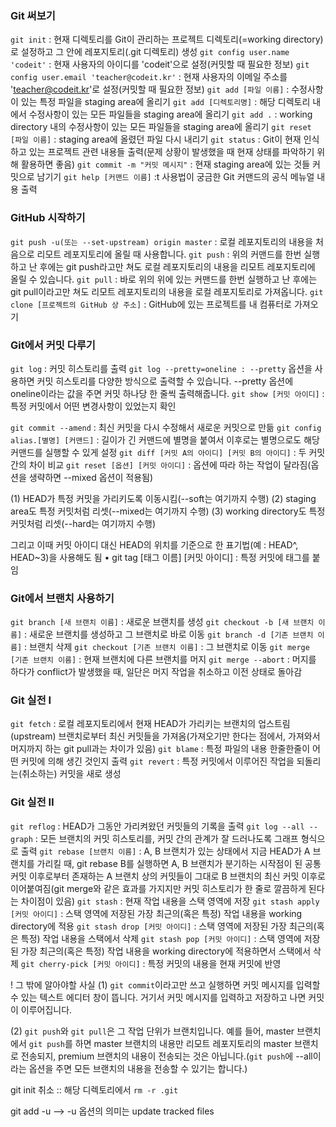 ### Git 써보기



`git init` : 현재 디렉토리를 Git이 관리하는 프로젝트 디렉토리(=working directory)로 설정하고 그 안에 레포지토리(.git 디렉토리) 생성
`git config user.name 'codeit'` : 현재 사용자의 아이디를 'codeit'으로 설정(커밋할 때 필요한 정보)
`git config user.email 'teacher@codeit.kr'` : 현재 사용자의 이메일 주소를 'teacher@codeit.kr'로 설정(커밋할 때 필요한 정보)
`git add [파일 이름]` : 수정사항이 있는 특정 파일을 staging area에 올리기
`git add [디렉토리명]` : 해당 디렉토리 내에서 수정사항이 있는 모든 파일들을 staging area에 올리기 
`git add .` : working directory 내의 수정사항이 있는 모든 파일들을 staging area에 올리기
`git reset [파일 이름]` : staging area에 올렸던 파일 다시 내리기
`git status` : Git이 현재 인식하고 있는 프로젝트 관련 내용들 출력(문제 상황이 발생했을 때 현재 상태를 파악하기 위해 활용하면 좋음) 
`git commit -m "커밋 메시지"` : 현재 staging area에 있는 것들 커밋으로 남기기
`git help [커맨드 이름]` :t 사용법이 궁금한 Git 커맨드의 공식 메뉴얼 내용 출력



### GitHub 시작하기

`git push -u(또는 --set-upstream) origin master` : 로컬 레포지토리의 내용을 처음으로 리모트 레포지토리에 올릴 때 사용합니다.
`git push` : 위의 커맨드를 한번 실행하고 난 후에는 git push라고만 쳐도 로컬 레포지토리의 내용을 리모트 레포지토리에 올릴 수 있습니다.
`git pull` : 바로 위의 위에 있는 커맨드를 한번 실행하고 난 후에는 git pull이라고만 쳐도 리모트 레포지토리의 내용을 로컬 레포지토리로 가져옵니다.
`git clone [프로젝트의 GitHub 상 주소]` : GitHub에 있는 프로젝트를 내 컴퓨터로 가져오기



### Git에서 커밋 다루기

`git log` : 커밋 히스토리를 출력
`git log --pretty=oneline : --pretty` 옵션을 사용하면 커밋 히스토리를 다양한 방식으로 출력할 수 있습니다. --pretty 옵션에 oneline이라는 값을 주면 커밋 하나당 한 줄씩 출력해줍니다. 
`git show [커밋 아이디]` : 특정 커밋에서 어떤 변경사항이 있었는지 확인

`git commit --amend` : 최신 커밋을 다시 수정해서 새로운 커밋으로 만듦
`git config alias.[별명] [커맨드]` : 길이가 긴 커맨드에 별명을 붙여서 이후로는 별명으로도 해당 커맨드를 실행할 수 있게 설정
 `git diff [커밋 A의 아이디] [커밋 B의 아이디]` : 두 커밋 간의 차이 비교
`git reset [옵션] [커밋 아이디]` : 옵션에 따라 하는 작업이 달라짐(옵션을 생략하면 --mixed 옵션이 적용됨) 

(1) HEAD가 특정 커밋을 가리키도록 이동시킴(--soft는 여기까지 수행)
(2) staging area도 특정 커밋처럼 리셋(--mixed는 여기까지 수행)
(3) working directory도 특정 커밋처럼 리셋(--hard는 여기까지 수행)

그리고 이때 커밋 아이디 대신 HEAD의 위치를 기준으로 한 표기법(예 : HEAD^, HEAD~3)을 사용해도 됨
• git tag [태그 이름] [커밋 아이디] : 특정 커밋에 태그를 붙임



### Git에서 브랜치 사용하기

`git branch [새 브랜치 이름]` : 새로운 브랜치를 생성
`git checkout -b [새 브랜치 이름]` : 새로운 브랜치를 생성하고 그 브랜치로 바로 이동
`git branch -d [기존 브랜치 이름]` : 브랜치 삭제
`git checkout [기존 브랜치 이름]` : 그 브랜치로 이동
`git merge [기존 브랜치 이름]` : 현재 브랜치에 다른 브랜치를 머지
`git merge --abort` : 머지를 하다가 conflict가 발생했을 때, 일단은 머지 작업을 취소하고 이전 상태로 돌아감



### Git 실전 I

`git fetch` : 로컬 레포지토리에서 현재 HEAD가 가리키는 브랜치의 업스트림(upstream) 브랜치로부터 최신 커밋들을 가져옴(가져오기만 한다는 점에서, 가져와서 머지까지 하는 git pull과는 차이가 있음)
`git blame` : 특정 파일의 내용 한줄한줄이 어떤 커밋에 의해 생긴 것인지 출력 
`git revert` : 특정 커밋에서 이루어진 작업을 되돌리는(취소하는) 커밋을 새로 생성



### Git 실전 Ⅱ

`git reflog` : HEAD가 그동안 가리켜왔던 커밋들의 기록을 출력
`git log --all --graph` : 모든 브랜치의 커밋 히스토리를, 커밋 간의 관계가 잘 드러나도록 그래프 형식으로 출력
`git rebase [브랜치 이름]` : A, B 브랜치가 있는 상태에서 지금 HEAD가 A 브랜치를 가리킬 때, git rebase B를 실행하면 A, B 브랜치가 분기하는 시작점이 된 공통 커밋 이후로부터 존재하는 A 브랜치 상의 커밋들이 그대로 B 브랜치의 최신 커밋 이후로 이어붙여짐(git merge와 같은 효과를 가지지만 커밋 히스토리가 한 줄로 깔끔하게 된다는 차이점이 있음)
`git stash` : 현재 작업 내용을 스택 영역에 저장
`git stash apply [커밋 아이디]` : 스택 영역에 저장된 가장 최근의(혹은 특정) 작업 내용을 working directory에 적용
`git stash drop [커밋 아이디]` : 스택 영역에 저장된 가장 최근의(혹은 특정) 작업 내용을 스택에서 삭제
`git stash pop [커밋 아이디]` : 스택 영역에 저장된 가장 최근의(혹은 특정) 작업 내용을 working directory에 적용하면서 스택에서 삭제
`git cherry-pick [커밋 아이디]` : 특정 커밋의 내용을 현재 커밋에 반영

! 그 밖에 알아야할 사실 
(1) `git commit`이라고만 쓰고 실행하면 커밋 메시지를 입력할 수 있는 텍스트 에디터 창이 뜹니다. 거기서 커밋 메시지를 입력하고 저장하고 나면 커밋이 이루어집니다.

(2) `git push`와 `git pull`은 그 작업 단위가 브랜치입니다. 예를 들어, master 브랜치에서 `git push`를 하면 master 브랜치의 내용만 리모트 레포지토리의 master 브랜치로 전송되지, premium 브랜치의 내용이 전송되는 것은 아닙니다.(`git push`에 --all이라는 옵션을 주면 모든 브랜치의 내용을 전송할 수 있기는 합니다.)



git init 취소 :: 해당 디렉토리에서 `rm -r .git`



git add -u  --> -u 옵션의 의미는 update tracked files

